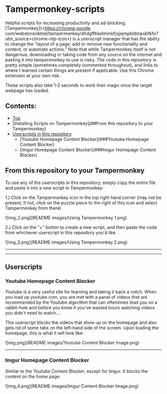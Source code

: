 # Tampermonkey-scripts
Helpful scripts for increasing productivity and ad-blocking. [Tampermonkey](<https://chrome.google.
com/webstore/detail/tampermonkey/dhdgffkkebhmkfjojejmpbldmpobfkfo?utm_source=chrome-ntp-icon>) is a userscript 
manager that has the ability to change the "layout of a page, add or remove new functionality and content, or 
automate actions." Note that while Tampermonkey itself is not dangerous, downloading or taking code from any source 
on the internet and pasting it into tampermonkey to use is risky. The code in this repository is pretty simple 
(sometimes completely commented throughout), and links to where I learned certain things are present if applicable. 
Use this Chrome extension at your own risk.

These scripts also take 1-2 seconds to work their magic once the target webpage has loaded.


## Contents:

- [Top](#Tampermonkey-scripts)
- [Installing Scripts on Tampermonkey](##From this repository to your Tampermonkey)
- [Userscripts in this repository](##Userscripts)
    * [Youtube Homepage Content Blocker](###Youtube Homepage Content Blocker)
    * [Imgur Homepage Content Blocker](###Imgur Homepage Content Blocker)

## From this repository to your Tampermonkey
To use any of the userscripts in this repository, simply copy the entire file and paste it into a new script in 
Tampermonkey:

1.) Click on the Tampermonkey icon in the top right hand corner (may not be present; if not, click on the puzzle 
piece to the right of this icon and select Tampermonkey from there)

![img_2.png](README images/Using Tampermonkey 1.png)


2.) Click on the "+" button to create a new script, and then paste the code from whichever userscript in this 
repository you'd like.

![img_3.png](README images/Using Tampermonkey 2.png)



***
***

## Userscripts

### Youtube Homepage Content Blocker
Youtube is a very useful site for learning and taking it back a notch. When you load up youtube.com, you are met 
with a panel of videos that are recommended by the Youtube algorithm that can oftentimes lead you on a rabbit-hole 
and before you know it you've wasted hours watching videos you didn't need to watch....

This userscript blocks the videos that show up on the homepage and also gets rid of some tabs on the left-hand side 
of the screen. Upon loading the homepage, this is what it will look like:

![img.png](README images/Youtube Content Blocker Image.png)

***

### Imgur Homepage Content Blocker

Similar to the Youtube Content Blocker, except for Imgur. It blocks the content on the home page:

![img_4.png](README images/Imgur Content Blocker Image.png)
